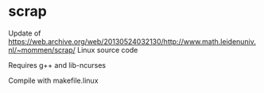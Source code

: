 # scrap
Update of https://web.archive.org/web/20130524032130/http://www.math.leidenuniv.nl/~mommen/scrap/ Linux source code

Requires g++ and lib-ncurses

Compile with makefile.linux
